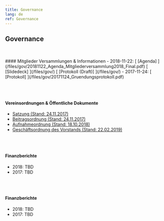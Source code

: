 ```yaml
---
title: Governance
lang: de
ref: Governance
---
```


## Governance
<br>
<br>
#### Mitglieder Versammlungen & Informationen
- 2018-11-22:  [ [Agenda] ](/files/gov/20181122_Agenda_Mitgliederversammlung2018_Final.pdf) [ [Slidedeck] ](/files/gov/) [ [Protokoll (Draft)] ](/files/gov/)
- 2017-11-24:  [ [Protokoll] ](/files/gov/20171124_Gruendungsprotokoll.pdf)

<br><br>
#### Vereinsordnungen & Öffentliche Dokumente
- [Satzung (Stand: 24.11.2017) ](/files/verein/20171124-DENOG_Satzung.pdf)
- [Beitragsordnung (Stand: 24.11.2017) ](/files/verein/20171124-DENOG_Beitragsordnung.pdf)
- [Aufnahmeordnung (Stand: 18.10.2018)](/files/verein/)
- [Geschäftsordnung des Vorstands (Stand: 22.02.2019)](/files/verein/)


<br><br>
#### Finanzberichte
- 2018: TBD
- 2017: TBD

<br><br>


#### Finanzberichte
- 2018: TBD
- 2017: TBD

<br><br>
